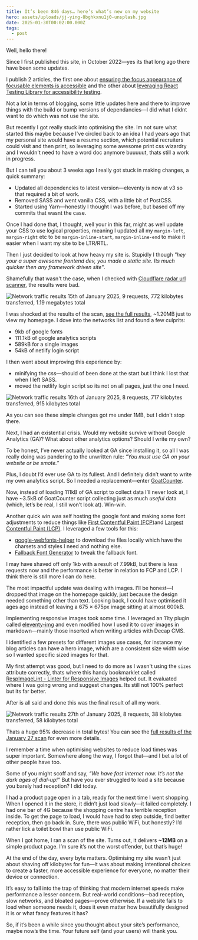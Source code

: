 ```yaml
---
title: It’s been 846 days… here’s what’s new on my website
hero: assets/uploads/jj-ying-8bghkxnu1j0-unsplash.jpg
date: 2025-01-30T00:02:00.000Z
tags:
  - post
---
```

Well, hello there!

Since I first published this site, in October 2022—yes its that long ago there have been some updates.

I publish 2 articles, the first one about [ensuring the focus appearance of focusable elements is accessible](https://www.seanelliott.au/blog/2024-05-16-is-your-focus-appearance-accessible/) and the other about [leveraging React Testing Library for accessibility testing](https://www.seanelliott.au/blog/2024-12-27-catching-accessibility-issues-early-with-react-testing-library/).

Not a lot in terms of blogging, some little updates here and there to improve things with the build or bump versions of dependancies—I did what I didnt want to do which was not use the site.

But recently I got really stuck into optimising the site. Im not sure what started this maybe because I've circled back to an idea I had years ago that my personal site would have a resume section, which potential recruiters could visit and then print, so leveraging some awesome print css wizardry and I wouldn't need to have a word doc anymore buuuuut, thats still a work in progress.

But I can tell you about 3 weeks ago I really got stuck in making changes, a quick summary:

* Updated all dependencies to latest version—eleventy is now at v3 so that required a bit of work.
* Removed SASS and went vanilla CSS, with a little bit of PostCSS.
* Started using Yarn—honestly I thought I was before, but based off my commits that wasnt the case.

Once I had done that, I thought, well your in this far, might as well update your CSS to use logical properties, meaning I updated all my `margin-left`, `margin-right` etc to be `margin-inline-start`, `margin-inline-end` to make it easier when I want my site to be LTR/RTL.

Then I just decided to look at how heavy my site is. Stupidly I though *"hey your a super awesome frontend dev, you made a static site. Its much quicker then any framework driven site"*.

Shamefully that wasn't the case, when I checked with [Cloudflare radar url scanner](https://radar.cloudflare.com/scan), the results were bad.

![Network traffic results 15th of January 2025, 9 requests, 772 kilobytes transferred, 1.19 megabytes total](assets/uploads/jan-15-2025-results.jpg)

[](https://radar.cloudflare.com/scan/08f4d97b-8c98-4756-9ab8-ef940fb946b2/summary)I was shocked at the results of the scan, [see the full results](https://radar.cloudflare.com/scan/08f4d97b-8c98-4756-9ab8-ef940fb946b2/summary), ~1.20MB just to view my homepage. I dove into the networks list and found a few culprits:

* 9kb of google fonts
* 111.1kB of google analytics scripts
* 589kB for a single images
* 54kB of netlify login script

I then went about improving this experience by:

* minifying the css—should of been done at the start but I think I lost that when I left SASS.
* moved the netlify login script so its not on all pages, just the one I need.

![Network traffic results 16th of January 2025, 8 requests, 717 kilobytes transferred, 915 kilobytes total](assets/uploads/jan-16-2025-results.jpg)

As you can see these simple changes got me under 1MB, but I didn't stop there.

Next, I had an existential crisis. Would my website survive without Google Analytics (GA)? What about other analytics options? Should I write my own?

To be honest, I’ve never actually looked at GA since installing it, so all I was really doing was pandering to the unwritten rule: *“You must use GA on your website or be smote.”*

Plus, I doubt I’d ever use GA to its fullest. And I definitely didn’t want to write my own analytics script. So I needed a replacement—enter [GoatCounter](https://www.goatcounter.com/).

Now, instead of loading 111kB of GA script to collect data I’ll never look at, I have ~3.5kB of GoatCounter script collecting just as much *useful* data (which, let’s be real, I still won’t look at). Win-win.

Another quick win was self hosting the google font and making some font adjustments to reduce things like [First Contentful Paint (FCP)](https://web.dev/articles/fcp)and [Largest Contentful Paint (LCP)](https://web.dev/articles/lcp). I leveraged a few tools for this:

* [google-webfonts-helper](https://gwfh.mranftl.com/fonts/) to download the files locally which have the charsets and styles I need and nothing else.
* [Fallback Font Generator](https://screenspan.net/fallback) to tweak the fallback font.

I may have shaved off only 1kb with a result of 7.99kB, but there is less requests now and the performance is better in relation to FCP and LCP. I think there is still more I can do here.

The most impactful update was dealing with images. I’ll be honest—I dropped that image on the homepage quickly, just because the design needed something other than text. Looking back, I could have optimised it ages ago instead of leaving a 675 × 675px image sitting at almost 600kB.

Implementing responsive images took some time. I leveraged an 11ty plugin called [eleventy-img](https://www.11ty.dev/docs/plugins/image/) and even modified how I used it to cover images in markdown—mainly those inserted when writing articles with Decap CMS.

I identified a few presets for different images use cases, for instance my blog articles can have a hero image, which are a consistent size width wise so I wanted specific sized images for that.

My first attempt was good, but I need to do more as I wasn't using the `sizes` attribute correctly, thats where this handy bookmarklet called [RespImageLint - Linter for Responsive Images](https://ausi.github.io/respimagelint/) helped out. It evaluated where I was going wrong and suggest changes. Its still not 100% perfect but its far better.

After is all said and done this was the final result of all my work.

![Network traffic results 27th of January 2025, 8 requests, 38 kilobytes transferred, 58 kilobytes total](assets/uploads/jan-27-2025-results-final.jpg)

Thats a huge 95% decrease in total bytes! You can see the [full results of the January 27 scan](https://radar.cloudflare.com/scan/17b220ab-b6e4-42c9-a652-7eee3f5073b8/summary) for even more details.

I remember a time when optimising websites to reduce load times was super important. Somewhere along the way, I forgot that—and I bet a lot of other people have too.

Some of you might scoff and say, *“We have fast internet now. It’s not the dark ages of dial-up!”* But have you ever struggled to load a site because you barely had reception? I did today.

I had a product page open in a tab, ready for the next time I went shopping. When I opened it in the store, it didn’t just load slowly—it failed completely. I had one bar of 4G because the shopping centre has terrible reception inside. To get the page to load, I would have had to step outside, find better reception, then go back in. Sure, there was public WiFi, but honestly? I’d rather lick a toilet bowl than use public WiFi.

When I got home, I ran a scan of the site. Turns out, it delivers **~12MB** on a simple product page. I’m sure it’s not the worst offender, but that’s huge!

At the end of the day, every byte matters. Optimising my site wasn’t just about shaving off kilobytes for fun—it was about making intentional choices to create a faster, more accessible experience for everyone, no matter their device or connection.

It’s easy to fall into the trap of thinking that modern internet speeds make performance a lesser concern. But real-world conditions—bad reception, slow networks, and bloated pages—prove otherwise. If a website fails to load when someone needs it, does it even matter how beautifully designed it is or what fancy features it has?

So, if it’s been a while since you thought about your site’s performance, maybe now’s the time. Your future self (and your users) will thank you.
